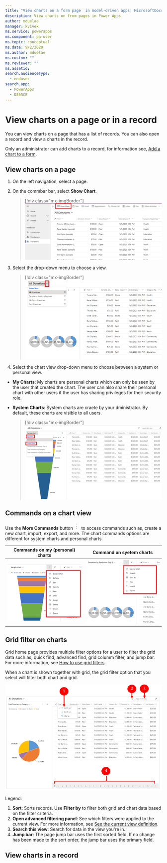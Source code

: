 ```yaml
---
title: "View charts on a form page  in model-driven apps| MicrosoftDocs"
description: View charts on from pages in Power Apps
author: mduelae
manager: kvivek
ms.service: powerapps
ms.component: pa-user
ms.topic: conceptual
ms.date: 9/2/2020
ms.author: mduelae
ms.custom: ""
ms.reviewer: ""
ms.assetid: 
search.audienceType: 
  - enduser
search.app: 
  - PowerApps
  - D365CE
---
```

# View charts on a page or in a record 

You can view charts on a page that has a list of records. You can also open a record and view a charts in the record. 

Only an administrator can add charts to a record, for information see, [Add a chart to a form](https://docs.microsoft.com/powerapps/maker/model-driven-apps/add-chart-to-form).

## View charts on a page

1. On the left navigation, select a page.
2. On the commbar bar, select **Show Chart**.

   > [!div class="mx-imgBorder"]
   > ![Charts on a page](media/show_chart.png "Show charts on a page") 

3. Select the drop-down menu to choose a view. 

   > [!div class="mx-imgBorder"]
   > ![Choose a view](media/choose_view.png "Choose a view") 

4. Select the chart view drop-down menu to choose between a system or personal view. 

  - **My Charts**: My charts are personal charts which can only be seen by the user that created the chart. The user can also share their personal chart with other users if the user has sharing privileges for their security role.
  - **System Charts**: System charts are craete by your dministrator. By default, these charts are visible to all users. 

    > [!div class="mx-imgBorder"]
    > ![Choose between a system or personal chart view](media/system_and_my_charts.png "Choose between a system or personal chart view") 

## Commands on a chart view

Use the **More Commands** button ![More commands button](media/more_command_button_charts.png "More commands button")   to access commands such as, create a new chart, import, export, and more. The chart commands options are different for system charts and personal charts.


| Commands on my (personal) charts  | Command on syetem charts |
|---------|---------|
| ![Commands for a personal chart](media/my_chart_commands.png "Commands for a personal chart")     |     ![Commands for a system chart](media/system_chart_commands.png "Commands for a syetem chart")   |


## Grid filter on charts

Grid home page provides multiple filter options for a user to filter the grid data such as, quick find, advanced find, grid columm filter, and jump bar.
For more information, see [How to use grid filters](https://docs.microsoft.com/powerapps/user/grid-filters).

When a chart is shown together with grid, the grid filter option that you select will filter both chart and grid.

![Grid filter for charts](media/chart_grid_filters.png "Grid filters for charts")

Legend:

1. **Sort**: Sorts records. Use **Filter by** to filter both grid and chart data based on the filter criteria.
2. **Open advanced filtering panel**: See which filters were applied to the current view. For more information, see [See the current view definition](https://docs.microsoft.com/powerapps/user/grid-filters-advanced#see-the-current-view-definition).
3. **Search this view**: Search for data in the view you're in.
4. **Jump bar**: The page jump bar uses the first sorted field. If no change has been made to the sort order, the jump bar uses the primary field.

## View charts in a record

